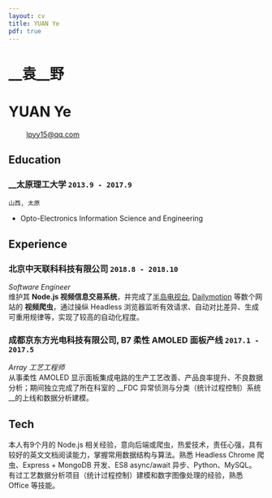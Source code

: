 ```yaml
---
layout: cv
title: YUAN Ye
pdf: true
---
```

# __袁__野
# __YUAN__ Ye

<div id="webaddress">
<i class="fi-home" style="margin-left:1em"></i>
<i class="fi-mail" style="margin-left:1em"></i>
<a href="lpyy15@qq.com" style="margin-left:0.5em">lpyy15@qq.com</a>
</div>

## Education

### __太原理工大学 `2013.9 - 2017.9`
```
山西, 太原
```
- Opto-Electronics Information Science and Engineering

## Experience

### __北京中天联科科技有限公司__  `2018.8 - 2018.10`
_Software Engineer_<br />
维护其 __Node.js 视频信息交易系统__，并完成了[半岛电视台](https://www.aljazeera.com), [Dailymotion](https://www.dailymotion.com) 等数个网站的 __视频爬虫__，通过操纵 Headless 浏览器监听有效请求、自动对比差异、生成可重用规律等，实现了较高的自动化程度。

### __成都京东方光电科技有限公司, B7 柔性 AMOLED 面板产线__ `2017.1 - 2017.5`
_Array 工艺工程师_<br />
从事柔性 AMOLED 显示面板集成电路的生产工艺改善、产品良率提升、不良数据分析；期间独立完成了所在科室的 __FDC 异常侦测与分类（统计过程控制）系统__的上线和数据分析建模。


## Tech

本人有9个月的 Node.js 相关经验，意向后端或爬虫，热爱技术，责任心强，具有较好的英文文档阅读能力，掌握常用数据结构与算法。熟悉 Headless Chrome 爬虫、Express + MongoDB 开发、ES8 async/await 异步、Python、MySQL。
有过工艺数据分析项目（统计过程控制）建模和数字图像处理的经验，熟悉 Office 等技能。 <br />


<!-- ### Footer

Last updated: Nov. 2018 -->
